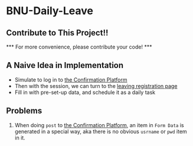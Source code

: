 # BNU-Daily-Leave

## Contribute to This Project!!
*** For more convenience, please contribute your code! ***

## A Naive Idea in Implementation
- Simulate to log in to [the Confirmation Platform](http://cas.bnu.edu.cn/cas/login?service=https%3A%2F%2Fonehall.bnu.edu.cn%2Ftp_fp%2Findex.jsp)
- Then with the session, we can turn to the [leaving registration page](https://onehall.bnu.edu.cn/tp_fp/view?m=fp#from=hall&serveID=e87d2875-6fcf-4e6a-81bc-8ff99915aed3&act=fp/serveapply)
- Fill in with pre-set-up data, and schedule it as a daily task

## Problems
1. When doing `post` to [the Confirmation Platform](http://cas.bnu.edu.cn/cas/login?service=https%3A%2F%2Fonehall.bnu.edu.cn%2Ftp_fp%2Findex.jsp), an item in `Form Data` is generated in a special way, aka there is no obvious `usrname` or `pwd` item in it. 


